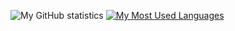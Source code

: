 ![My GitHub statistics](https://github-readme-stats.vercel.app/api?username=P3tray&count_private=true&show_icons=true&theme=synthwave)
[![My Most Used Languages](https://github-readme-stats.vercel.app/api/top-langs/?username=P3tray&layout=compact)](https://github.com/P3tray/)
